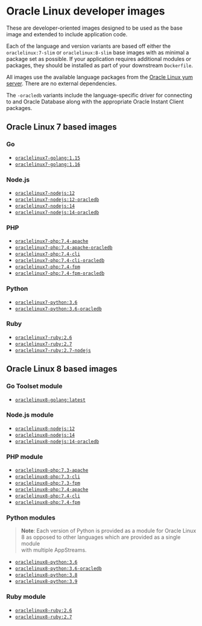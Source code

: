 # Oracle Linux developer images

These are developer-oriented images designed to be used as the base image and
extended to include application code.

Each of the language and version variants are based off either the
`oraclelinux:7-slim` or `oraclelinux:8-slim` base images with as minimal a
package set as possible. If your application requires additional modules or
packages, they should be installed as part of your downstream `Dockerfile`.

All images use the available language packages from the
[Oracle Linux yum server](https://yum.oracle.com). There are no external
dependencies.

The `-oracledb` variants include the language-specific driver for connecting to
and Oracle Database along with the appropriate Oracle Instant Client packages.

## Oracle Linux 7 based images

### Go

* [`oraclelinux7-golang:1.15`](oraclelinux7/golang/1.15/Dockerfile)
* [`oraclelinux7-golang:1.16`](oraclelinux7/golang/1.16/Dockerfile)

### Node.js

* [`oraclelinux7-nodejs:12`](oraclelinux7/nodejs/12/Dockerfile)
* [`oraclelinux7-nodejs:12-oracledb`](oraclelinux7/nodejs/12-oracledb/Dockerfile)
* [`oraclelinux7-nodejs:14`](oraclelinux7/nodejs/14/Dockerfile)
* [`oraclelinux7-nodejs:14-oracledb`](oraclelinux7/nodejs/14-oracledb/Dockerfile)

### PHP

* [`oraclelinux7-php:7.4-apache`](oraclelinux7/php/7.4-apache/Dockerfile)
* [`oraclelinux7-php:7.4-apache-oracledb`](oraclelinux7/php/7.4-apache-oracledb/Dockerfile)
* [`oraclelinux7-php:7.4-cli`](oraclelinux7/php/7.4-cli/Dockerfile)
* [`oraclelinux7-php:7.4-cli-oracledb`](oraclelinux7/php/7.4-cli-oracledb/Dockerfile)
* [`oraclelinux7-php:7.4-fpm`](oraclelinux7/php/7.4-fpm/Dockerfile)
* [`oraclelinux7-php:7.4-fpm-oracledb`](oraclelinux7/php/7.4-fpm-oracledb/Dockerfile)

### Python

* [`oraclelinux7-python:3.6`](oraclelinux7/python/3.6/Dockerfile)
* [`oraclelinux7-python:3.6-oracledb`](oraclelinux7/python/3.6-oracledb/Dockerfile)

### Ruby

* [`oraclelinux7-ruby:2.6`](oraclelinux7/ruby/2.6/Dockerfile)
* [`oraclelinux7-ruby:2.7`](oraclelinux7/ruby/2.7/Dockerfile)
* [`oraclelinux7-ruby:2.7-nodejs`](oraclelinux7/ruby/2.7-nodejs/Dockerfile)

## Oracle Linux 8 based images

### Go Toolset module

* [`oraclelinux8-golang:latest`](oraclelinux8/golang/latest/Dockerfile)

### Node.js module

* [`oraclelinux8-nodejs:12`](oraclelinux8/nodejs/12/Dockerfile)
* [`oraclelinux8-nodejs:14`](oraclelinux8/nodejs/14/Dockerfile)
* [`oraclelinux8-nodejs:14-oracledb`](oraclelinux8/nodejs/14-oracledb/Dockerfile)

### PHP module

* [`oraclelinux8-php:7.3-apache`](oraclelinux8/php/7.3-apache/Dockerfile)
* [`oraclelinux8-php:7.3-cli`](oraclelinux8/php/7.3-cli/Dockerfile)
* [`oraclelinux8-php:7.3-fpm`](oraclelinux8/php/7.3-fpm/Dockerfile)
* [`oraclelinux8-php:7.4-apache`](oraclelinux8/php/7.4-apache/Dockerfile)
* [`oraclelinux8-php:7.4-cli`](oraclelinux8/php/7.4-cli/Dockerfile)
* [`oraclelinux8-php:7.4-fpm`](oraclelinux8/php/7.4-fpm/Dockerfile)

### Python modules

> **Note**: Each version of Python is provided as a module for Oracle
> Linux 8 as opposed to other languages which are provided as a single module\
> with multiple AppStreams.

* [`oraclelinux8-python:3.6`](oraclelinux8/python/3.6/Dockerfile)
* [`oraclelinux8-python:3.6-oracledb`](oraclelinux8/python/3.6-oracledb/Dockerfile)
* [`oraclelinux8-python:3.8`](oraclelinux8/python/3.8/Dockerfile)
* [`oraclelinux8-python:3.9`](oraclelinux8/python/3.9/Dockerfile)

### Ruby module

* [`oraclelinux8-ruby:2.6`](oraclelinux8/ruby/2.6/Dockerfile)
* [`oraclelinux8-ruby:2.7`](oraclelinux8/ruby/2.7/Dockerfile)
